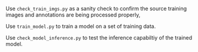 Use `check_train_imgs.py` as a sanity check to confirm the source training images and annotations are being processed properly,

Use `train_model.py` to train a model on a set of training data.

Use `check_model_inference.py` to test the inference capabiltiy of the trained model.